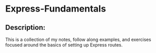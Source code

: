 # Express-Fundamentals

## Description: 

This is a collection of my notes, follow along examples, and exercises focused around the basics of setting up Express routes.
